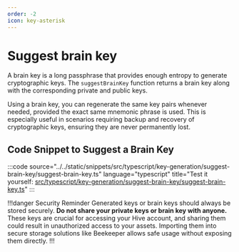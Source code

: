 ```yaml
---
order: -2
icon: key-asterisk
---
```


# Suggest brain key

A brain key is a long passphrase that provides enough entropy to generate cryptographic keys. The `suggestBrainKey` function returns a brain key along with the corresponding private and public keys.

Using a brain key, you can regenerate the same key pairs whenever needed, provided the exact same mnemonic phrase is used. This is especially useful in scenarios requiring backup and recovery of cryptographic keys, ensuring they are never permanently lost.

## Code Snippet to Suggest a Brain Key

:::code source="../../static/snippets/src/typescript/key-generation/suggest-brain-key/suggest-brain-key.ts" language="typescript" title="Test it yourself: [src/typescript/key-generation/suggest-brain-key/suggest-brain-key.ts](https://stackblitz.com/github/openhive-network/wax-doc-snippets?file=src%2Ftypescript%2Fkey-generation%2Fsuggest-brain-key%2Fsuggest-brain-key.ts&startScript=test-key-generation-suggest-brain-key)" :::

!!!danger Security Reminder
Generated keys or brain keys should always be stored securely. **Do not share your private keys or brain key with anyone.** These keys are crucial for accessing your Hive account, and sharing them could result in unauthorized access to your assets. Importing them into secure storage solutions like Beekeeper allows safe usage without exposing them directly.
!!!
